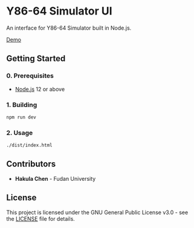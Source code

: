 # Y86-64 Simulator UI

An interface for Y86-64 Simulator built in Node.js.

[Demo](https://sim.hakula.xyz)

## Getting Started

### 0. Prerequisites

- [Node.js](https://nodejs.org/en/download) 12 or above

### 1. Building

```bash
npm run dev
```

### 2. Usage

```bash
./dist/index.html
```

## Contributors

- **Hakula Chen** - Fudan University

## License

This project is licensed under the GNU General Public License v3.0 - see the [LICENSE](https://github.com/hakula139/Y86-64-Simulator/blob/master/LICENSE) file for details.
